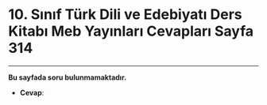 # 10. Sınıf Türk Dili ve Edebiyatı Ders Kitabı Meb Yayınları Cevapları Sayfa 314

---

**Bu sayfada soru bulunmamaktadır.**

-   **Cevap**: